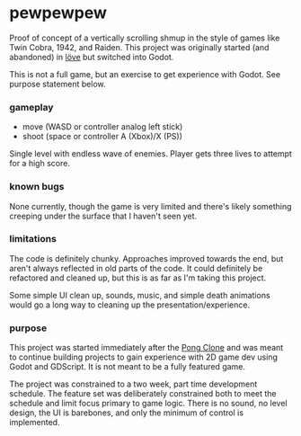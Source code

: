 # pewpewpew

Proof of concept of a vertically scrolling shmup in the style of games like Twin Cobra, 1942, and Raiden. This project was originally started (and abandoned) in [löve](https://love2d.org) but switched into Godot.

This is not a full game, but an exercise to get experience with Godot. See purpose statement below.

### gameplay

* move (WASD or controller analog left stick)
* shoot (space or controller A (Xbox)/X (PS))

Single level with endless wave of enemies. Player gets three lives to attempt for a high score.

### known bugs

None currently, though the game is very limited and there's likely something creeping under the surface that I haven't seen yet.

### limitations

The code is definitely chunky. Approaches improved towards the end, but aren't always reflected in old parts of the code. It could definitely be refactored and cleaned up, but this is as far as I'm taking this project.

Some simple UI clean up, sounds, music, and simple death animations would go a long way to cleaning up the presentation/experience.

### purpose

This project was started immediately after the [Pong Clone](https://github.com/davidbragg/pong) and was meant to continue building projects to gain experience with 2D game dev using Godot and GDScript. It is not meant to be a fully featured game.

The project was constrained to a two week, part time development schedule. The feature set was deliberately constrained both to meet the schedule and limit focus primary to game logic. There is no sound, no level design, the UI is barebones, and only the minimum of control is implemented.

